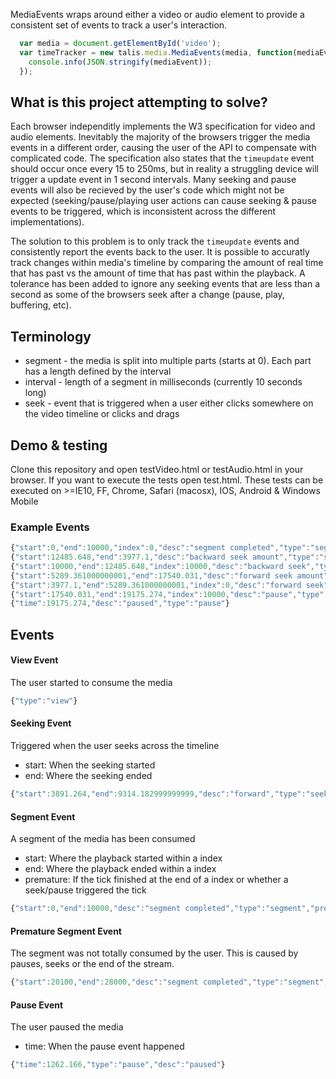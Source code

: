 MediaEvents wraps around either a video or audio element to provide a consistent set of events to track a user's interaction.

``` JavaScript
  var media = document.getElementById('video');
  var timeTracker = new talis.media.MediaEvents(media, function(mediaEvent) { 
    console.info(JSON.stringify(mediaEvent));
  });
```

## What is this project attempting to solve?
Each browser independitly implements the W3 specification for video and audio elements. Inevitably the
majority of the browsers trigger the media events in a different order, causing the user of the API to 
compensate with complicated code. The specification also states that the `timeupdate` event should occur
once every 15 to 250ms, but in reality a struggling device will trigger a update event in 1 second intervals. Many seeking and pause events will also be recieved by the user's code which might not be expected (seeking/pause/playing user actions can cause seeking & pause events to be triggered, which is inconsistent across the different implementations).

The solution to this problem is to only track the `timeupdate` events and consistently report the events
back to the user. It is possible to accuratly track changes within media's timeline by comparing the
amount of real time that has past vs the amount of time that has past within the playback. A tolerance has
been added to ignore any seeking events that are less than a second as some of the browsers seek after a
change (pause, play, buffering, etc).

## Terminology
* segment - the media is split into multiple parts (starts at 0). Each part has a length defined by the interval
* interval - length of a segment in milliseconds (currently 10 seconds long)
* seek - event that is triggered when a user either clicks somewhere on the video timeline or clicks and drags

## Demo & testing
Clone this repository and open testVideo.html or testAudio.html in your browser. If you want to execute the tests open test.html. 
These tests can be executed on >=IE10, FF, Chrome, Safari (macosx), IOS, Android & Windows Mobile

### Example Events
``` JavaScript
{"start":0,"end":10000,"index":0,"desc":"segment completed","type":"segment","premature":false}
{"start":12485.648,"end":3977.1,"desc":"backward seek amount","type":"seek","difference":8686.547999999999}
{"start":10000,"end":12485.648,"index":10000,"desc":"backward seek","type":"segment","premature":true,"difference":8686.547999999999}
{"start":5289.361000000001,"end":17540.031,"desc":"forward seek amount","type":"seek","difference":11948.669999999998}
{"start":3977.1,"end":5289.361000000001,"index":0,"desc":"forward seek","type":"segment","premature":true,"difference":11948.669999999998}
{"start":17540.031,"end":19175.274,"index":10000,"desc":"pause","type":"segment","premature":true}
{"time":19175.274,"desc":"paused","type":"pause"}
```

## Events
#### View Event
The user started to consume the media
``` JavaScript
{"type":"view"}
```

#### Seeking Event
Triggered when the user seeks across the timeline
  * start: When the seeking started
  * end: Where the seeking ended
``` JavaScript
{"start":3891.264,"end":9314.182999999999,"desc":"forward","type":"seek"}
```

#### Segment Event
A segment of the media has been consumed
  * start: Where the playback started within a index
  * end: Where the playback ended within a index
  * premature: If the tick finished at the end of a index or whether a seek/pause triggered the tick
``` JavaScript
{"start":0,"end":10000,"desc":"segment completed","type":"segment","premature":false}
```

#### Premature Segment Event
The segment was not totally consumed by the user. This is caused by pauses, seeks or the end of the stream.
``` JavaScript
{"start":20100,"end":28000,"desc":"segment completed","type":"segment","premature":true}
```

#### Pause Event
The user paused the media
  * time: When the pause event happened
``` JavaScript
{"time":1262.166,"type":"pause","desc":"paused"}
```
